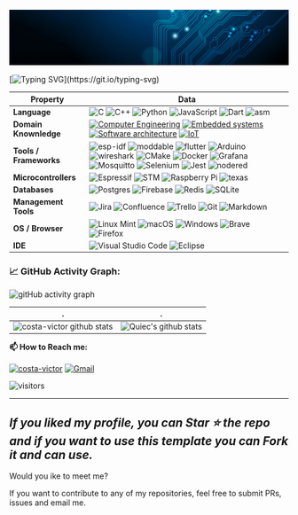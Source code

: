 ![](./src/header_.jpg)

[![Typing SVG](https://readme-typing-svg.herokuapp.com?color=%2336BCF7&center=true&vCenter=true&width=600&lines=Hello+there,+I+am+Victor+Alberti+Costa;+Welcome+to+My+Profile!)](https://git.io/typing-svg)

Property | Data
--- | --- 
**Language**  | ![C](https://img.shields.io/badge/c-%2300599C.svg?style=flat&logo=c&logoColor=white) ![C++](https://img.shields.io/badge/c++-%2300599C.svg?style=flat&logo=c%2B%2B&logoColor=white) ![Python](https://img.shields.io/badge/python-3670A0?style=flat&logo=python&logoColor=ffdd54) ![JavaScript](https://img.shields.io/badge/javascript-%23323330.svg?style=flat&logo=javascript&logoColor=%23F7DF1E) ![Dart](https://img.shields.io/badge/dart-%230175C2.svg?style=flat&logo=dart&logoColor=white) ![asm](https://img.shields.io/badge/assembly-%23323330.svg?style=flat&logo=AssemblyScript&logoColor=white)
**Domain Knownledge**  | [![Computer Engineering](https://img.shields.io/badge/-Computer%20Engineering-01D277?style=flat&logoColor=white)](https://github.com/costa-victor/costa-victor) [![Embedded systems](https://img.shields.io/badge/-Embedded%20systems-FAB040?style=flat&logoColor=white)](https://github.com/search?q=user%3Acosta-victor&type=Repositories) [![Software architecture](https://img.shields.io/badge/-Software%20architecture-4C8CBF?style=flat&logoColor=white)](https://github.com/search?q=user%3Acosta-victor&type=Repositories) [![IoT](https://img.shields.io/badge/-IoT-FF6600?style=flat&logoColor=white)](https://github.com/search?q=user%3Acosta-victor&type=Repositories)
**Tools / Frameworks**  | ![esp-idf](https://img.shields.io/badge/ESPIDF-E7352C?style=flat&logo=espressif&logoColor=white) ![moddable](https://img.shields.io/badge/-ModdableSDK-00979D?style=flat) ![flutter](https://img.shields.io/badge/Flutter-02569B?style=flat&logo=flutter&logoColor=white) ![Arduino](https://img.shields.io/badge/-Arduino-00979D?style=flat&logo=Arduino&logoColor=white)  ![wireshark](https://img.shields.io/badge/-Wireshark-00979D?style=flat&logo=Wireshark&logoColor=#1679A7) ![CMake](https://img.shields.io/badge/CMake-%23008FBA.svg?style=flat&logo=cmake&logoColor=white) ![Docker](https://img.shields.io/badge/docker-%230db7ed.svg?style=flat&logo=docker&logoColor=white) ![Grafana](https://img.shields.io/badge/grafana-%23F46800.svg?style=flat&logo=grafana&logoColor=white) ![Mosquitto](https://img.shields.io/badge/mosquitto-%233C5280.svg?style=flat&logo=eclipsemosquitto&logoColor=white) ![Selenium](https://img.shields.io/badge/-selenium-%43B02A?style=flat&logo=selenium&logoColor=white) ![Jest](https://img.shields.io/badge/-jest-%23C21325?style=flat&logo=jest&logoColor=white) ![nodered](https://img.shields.io/badge/Node--Red-8F0000?style=flat&logo=nodered&logoColor=white)
**Microcontrollers**  | ![Espressif](https://img.shields.io/badge/Espressif-%23323330.svg?style=flat&logo=espressif&logoColor=#E7352C) ![STM](https://img.shields.io/badge/STMicroelectronics-%23323330.svg?style=flat&logo=STMicroelectronics&logoColor=#03234B) ![Raspberry Pi](https://img.shields.io/badge/-RaspberryPi-C51A4A?style=flat&logo=Raspberry-Pi) ![texas](https://img.shields.io/badge/Texas%20Instruments-%23323330.svg?style=flat&logoColor=#03234B)
**Databases**  | ![Postgres](https://img.shields.io/badge/postgres-%23316192.svg?style=flat&logo=postgresql&logoColor=white) ![Firebase](https://img.shields.io/badge/Firebase-039BE5?style=flat&logo=Firebase&logoColor=white) ![Redis](https://img.shields.io/badge/redis-%23DD0031.svg?style=flat&logo=redis&logoColor=white) ![SQLite](https://img.shields.io/badge/sqlite-%2307405e.svg?style=flat&logo=sqlite&logoColor=white)
**Management Tools** | ![Jira](https://img.shields.io/badge/jira-%230A0FFF.svg?style=flat&logo=jira&logoColor=white) ![Confluence](https://img.shields.io/badge/confluence-%23172BF4.svg?style=flat&logo=confluence&logoColor=white) ![Trello](https://img.shields.io/badge/Trello-%23026AA7.svg?style=flat&logo=Trello&logoColor=white) ![Git](https://img.shields.io/badge/git-%23F05033.svg?style=flat&logo=git&logoColor=white) ![Markdown](https://img.shields.io/badge/markdown-%23000000.svg?style=flat&logo=markdown&logoColor=white)
**OS / Browser** | ![Linux Mint](https://img.shields.io/badge/Linux%20Mint-87CF3E?style=flat&logo=Linux%20Mint&logoColor=white) ![macOS](https://img.shields.io/badge/mac%20os-000000?style=flat&logo=macos&logoColor=F0F0F0) ![Windows](https://img.shields.io/badge/Windows-0078D6?style=flat&logo=windows&logoColor=white) ![Brave](https://img.shields.io/badge/Brave-FB542B?style=flat&logo=Brave&logoColor=white) ![Firefox](https://img.shields.io/badge/Firefox-FF7139?style=flat&logo=Firefox-Browser&logoColor=white)
**IDE** | ![Visual Studio Code](https://img.shields.io/badge/Visual%20Studio%20Code-0078d7.svg?style=flat&logo=visual-studio-code&logoColor=white) ![Eclipse](https://img.shields.io/badge/Eclipse-FE7A16.svg?style=flat&logo=Eclipse&logoColor=white)


<!-- https://img.shields.io/badge/UpWork-6FDA44?style=flat&logo=Upwork&logoColor=white >
<!--   GitHub stats graph -->
### 📈 GitHub Activity Graph:
![gitHub activity graph](https://activity-graph.herokuapp.com/graph?username=costa-victor&hide_border=true&theme=redical)

 . | .
--- | --- 
![costa-victor github stats](https://github-readme-stats.vercel.app/api?username=costa-victor&show_icons=true&theme=radical&include_all_commits=true) | ![Quiec's github stats](https://github-readme-stats.vercel.app/api/top-langs/?username=costa-victor&theme=radical&layout=compact)


**📫 How to Reach me:**
<p align="left">
<a href="https://www.linkedin.com/in/victor-alberti-4099861a2" target="blank"><img align="center" src="https://raw.githubusercontent.com/costa-victor/costa-victor/master/assets/linkedin.svg" alt="costa-victor" height="30" width="30" /></a>
<a href="mailto:victor.alberti.costa@gmail.com" target="blank"><img align="center" src="https://raw.githubusercontent.com/costa-victor/costa-victor/master/assets/gmail.svg" alt="Gmail" height="30" width="30" /></a>
</p>



<p align="left">
<img src="https://visitor-badge.laobi.icu/badge?page_id=costa-victor.costa-victor" alt="visitors"/>
</p>


---
  *If you liked my profile, you can Star ⭐ the repo and if you want to use this template you can Fork it and can use.*
---
Would you ike to meet me?

If you want to contribute to any of my repositories, feel free to submit PRs, issues and email me.
  

